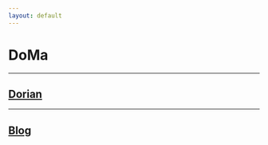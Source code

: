 ```yaml
---
layout: default
---
```


# DoMa

<hr class="nice-hr">

## [Dorian](/dorian)

<hr class="nice-hr">

## [Blog](/blog)
